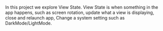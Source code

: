 In this project we explore View State.
View State is when something in the app happens, such as screen rotation, update what a view is displaying, close and relaunch app, Change a system setting such as DarkMode/LightMode.

